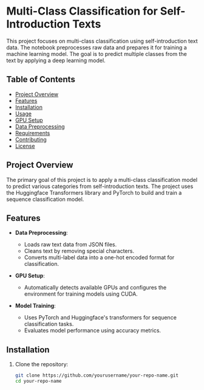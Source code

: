 # Multi-Class Classification for Self-Introduction Texts

This project focuses on multi-class classification using self-introduction text data. The notebook preprocesses raw data and prepares it for training a machine learning model. The goal is to predict multiple classes from the text by applying a deep learning model.

## Table of Contents

- [Project Overview](#project-overview)
- [Features](#features)
- [Installation](#installation)
- [Usage](#usage)
- [GPU Setup](#gpu-setup)
- [Data Preprocessing](#data-preprocessing)
- [Requirements](#requirements)
- [Contributing](#contributing)
- [License](#license)

## Project Overview

The primary goal of this project is to apply a multi-class classification model to predict various categories from self-introduction texts. The project uses the Huggingface Transformers library and PyTorch to build and train a sequence classification model.

## Features

- **Data Preprocessing**:
  - Loads raw text data from JSON files.
  - Cleans text by removing special characters.
  - Converts multi-label data into a one-hot encoded format for classification.
  
- **GPU Setup**: 
  - Automatically detects available GPUs and configures the environment for training models using CUDA.

- **Model Training**: 
  - Uses PyTorch and Huggingface's transformers for sequence classification tasks.
  - Evaluates model performance using accuracy metrics.

## Installation

1. Clone the repository:
   ```bash
   git clone https://github.com/yourusername/your-repo-name.git
   cd your-repo-name
